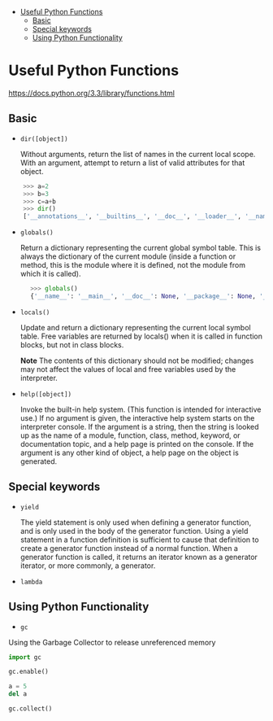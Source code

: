 <!-- TOC START min:1 max:3 link:true update:true -->
- [Useful Python Functions](#useful-python-functions)
  - [Basic](#basic)
  - [Special keywords](#special-keywords)
  - [Using Python Functionality](#using-python-functionality)

<!-- TOC END -->

# Useful Python Functions
https://docs.python.org/3.3/library/functions.html

## Basic

* ```dir([object])```

  Without arguments, return the list of names in the current local scope. With an argument, attempt to return a list of valid attributes for that object.

```Python
    >>> a=2
    >>> b=3
    >>> c=a+b
    >>> dir()
    ['__annotations__', '__builtins__', '__doc__', '__loader__', '__name__', '__package__', '__spec__', 'a', 'b', 'c']
```

* ```globals()```

  Return a dictionary representing the current global symbol table. This is always the dictionary of the current module (inside a function or method, this is the module where it is defined, not the module from which it is called).

```Python
      >>> globals()
      {'__name__': '__main__', '__doc__': None, '__package__': None, '__loader__': <class '_frozen_importlib.BuiltinImporter'>, '__spec__': None, '__annotations__': {}, '__builtins__': <module 'builtins' (built-in)>, 'a': 2, 'b': 3, 'c': 5}
```
* ```locals()```

  Update and return a dictionary representing the current local symbol table. Free variables are returned by locals() when it is called in function blocks, but not in class blocks.

  **Note** The contents of this dictionary should not be modified; changes may not affect the values of local and free variables used by the interpreter.

* ```help([object])```

  Invoke the built-in help system. (This function is intended for interactive use.) If no argument is given, the interactive help system starts on the interpreter console. If the argument is a string, then the string is looked up as the name of a module, function, class, method, keyword, or documentation topic, and a help page is printed on the console. If the argument is any other kind of object, a help page on the object is generated.

## Special keywords

* ```yield```

  The yield statement is only used when defining a generator function, and is only used in the body of the generator function. Using a yield statement in a function definition is sufficient to cause that definition to create a generator function instead of a normal function. When a generator function is called, it returns an iterator known as a generator iterator, or more commonly, a generator.

* ```lambda```

## Using Python Functionality

*  ```gc```

  Using the Garbage Collector to release unreferenced memory

```py
import gc

gc.enable()

a = 5
del a

gc.collect()
```
